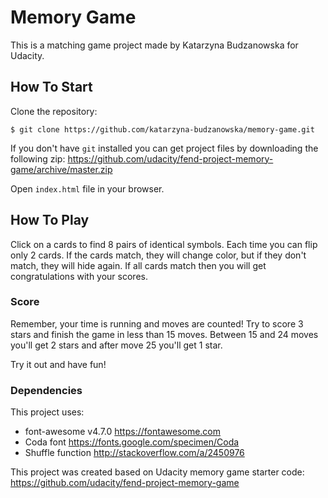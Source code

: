 # Memory Game

This is a matching game project made by Katarzyna Budzanowska for Udacity.

## How To Start

Clone the repository:

```
$ git clone https://github.com/katarzyna-budzanowska/memory-game.git
```
If you don't have `git` installed you can get project files by downloading the following zip: https://github.com/udacity/fend-project-memory-game/archive/master.zip

Open `index.html` file in your browser.

## How To Play
Click on a cards to find 8 pairs of identical symbols. Each time you can flip only 2 cards. If the cards match, they will change color, but if they don't match, they will hide again. If all cards match then you will get congratulations with your scores.

### Score
Remember, your time is running and moves are counted! Try to score 3 stars and finish the game in less than 15 moves. Between 15 and 24 moves you'll get 2 stars and after move 25 you'll get 1 star.

Try it out and have fun!

### Dependencies
This project uses:
 - font-awesome v4.7.0 https://fontawesome.com
 - Coda font https://fonts.google.com/specimen/Coda
 - Shuffle function http://stackoverflow.com/a/2450976

This project was created based on Udacity memory game starter code:  https://github.com/udacity/fend-project-memory-game

